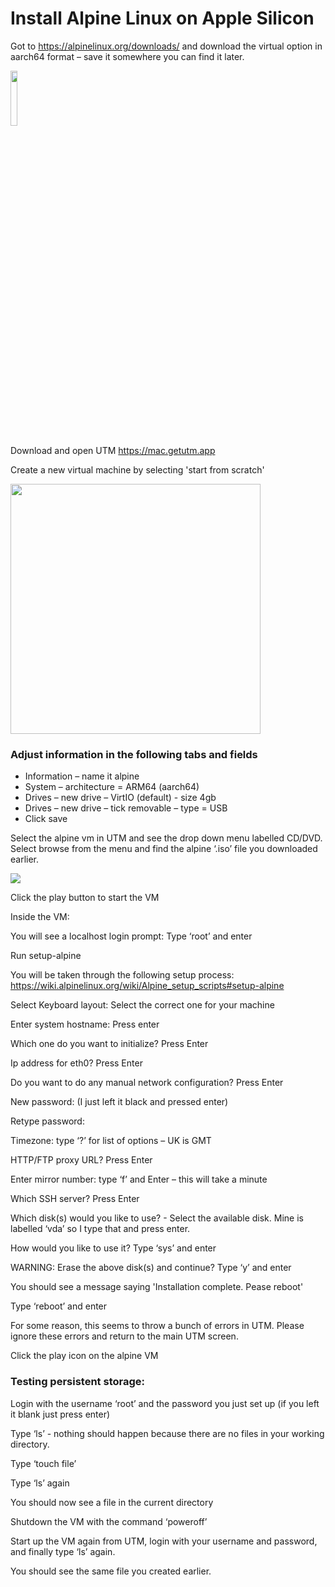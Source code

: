 # Install Alpine Linux on Apple Silicon

Got to https://alpinelinux.org/downloads/ and download the virtual option in aarch64 format – save it somewhere you can find it later. 

<img src="https://github.com/cs-uob/cs-uob.github.io/blob/master/PGT/Setup/Images/AlpineM1/alpine-virtual-download.png" width="15%">

Download and open UTM https://mac.getutm.app  

Create a new virtual machine by selecting 'start from scratch'

<img src="https://github.com/cs-uob/cs-uob.github.io/blob/master/PGT/Setup/Images/AlpineM1/create-new-vm.png" height="400">

### Adjust information in the following tabs and fields

- Information – name it alpine 
- System – architecture = ARM64 (aarch64) 
- Drives – new drive – VirtIO (default) - size 4gb 
- Drives – new drive – tick removable – type = USB 
- Click save 

Select the alpine vm in UTM and see the drop down menu labelled CD/DVD. Select browse from the menu and find the alpine ‘.iso’ file you downloaded earlier. 

<img src="https://github.com/cs-uob/cs-uob.github.io/blob/master/PGT/Setup/Images/AlpineM1/alpine-setup-ready.png">

Click the play button to start the VM 

Inside the VM: 

You will see a localhost login prompt: Type ‘root’ and enter 

Run setup-alpine 

You will be taken through the following setup process: https://wiki.alpinelinux.org/wiki/Alpine_setup_scripts#setup-alpine  

Select Keyboard layout: Select the correct one for your machine 

Enter system hostname: Press enter 

Which one do you want to initialize? Press Enter 

Ip address for eth0? Press Enter 

Do you want to do any manual network configuration? Press Enter 

New password: (I just left it black and pressed enter) 

Retype password:  

Timezone: type ‘?’ for list of options – UK is GMT 

HTTP/FTP proxy URL? Press Enter 

Enter mirror number: type ‘f’ and Enter – this will take a minute 

Which SSH server? Press Enter 

Which disk(s) would you like to use? - Select the available disk. Mine is labelled ‘vda’ so I type that and press enter. 

How would you like to use it? Type ‘sys’ and enter 

WARNING: Erase the above disk(s) and continue? Type ‘y’ and enter 

You should see a message saying 'Installation complete. Pease reboot'

Type ‘reboot’ and enter

For some reason, this seems to throw a bunch of errors in UTM. Please ignore these errors and return to the main UTM screen. 

Click the play icon on the alpine VM 

### Testing persistent storage: 

Login with the username ‘root’ and the password you just set up (if you left it blank just press enter) 

Type ‘ls’ - nothing should happen because there are no files in your working directory. 

Type ‘touch file’ 

Type ‘ls’ again 

You should now see a file in the current directory 

Shutdown the VM with the command ‘poweroff’ 

Start up the VM again from UTM, login with your username and password, and finally type ‘ls’ again. 

You should see the same file you created earlier. 

 

 
